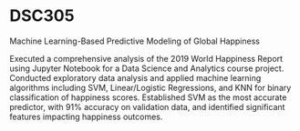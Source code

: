 # DSC305
Machine Learning-Based Predictive Modeling of Global Happiness

Executed a comprehensive analysis of the 2019 World Happiness Report using Jupyter Notebook for a Data Science and Analytics course project. Conducted exploratory data analysis and applied machine learning algorithms including SVM, Linear/Logistic Regressions, and KNN for binary classification of happiness scores. Established SVM as the most accurate predictor, with 91% accuracy on validation data, and identified significant features impacting happiness outcomes. 
